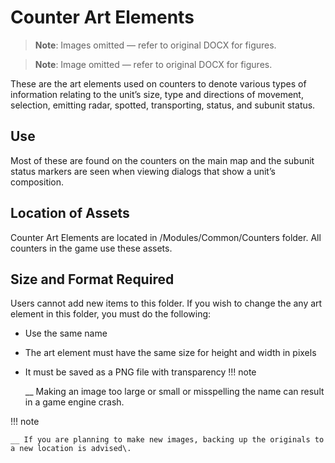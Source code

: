 # Counter Art Elements

> **Note**: Images omitted — refer to original DOCX for figures.


> **Note**: Image omitted — refer to original DOCX for figures.

These are the art elements used on counters to denote various types of information relating to the unit’s size, type and directions of movement, selection, emitting radar, spotted, transporting, status, and subunit status\. 

## Use

Most of these are found on the counters on the main map and the subunit status markers are seen when viewing dialogs that show a unit’s composition\.

## Location of Assets

Counter Art Elements are located in /Modules/Common/Counters folder\. All counters in the game use these assets\.

## Size and Format Required

Users cannot add new items to this folder\. If you wish to change the any art element in this folder, you must do the following:

- Use the same name
- The art element must have the same size for height and width in pixels
- It must be saved as a PNG file with transparency 
!!! note

    __ Making an image too large or small or misspelling the name can result in a game engine crash\.

!!! note

    __ If you are planning to make new images, backing up the originals to a new location is advised\.


